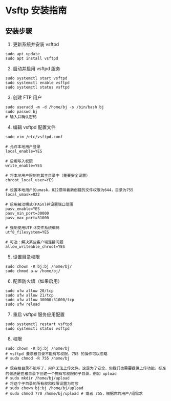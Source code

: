 # Vsftp 安装指南

## 安装步骤

1. 更新系统并安装 vsftpd

```shell
sudo apt update
sudo apt install vsftpd
```

2. 启动并启用 vsftpd 服务

```shell
sudo systemctl start vsftpd
sudo systemctl enable vsftpd
sudo systemctl status vsftpd
```

3. 创建 FTP 用户

```shell
sudo useradd -m -d /home/bj -s /bin/bash bj
sudo passwd bj
# 输入并确认密码

```
4. 编辑 vsftpd 配置文件

```shell
sudo vim /etc/vsftpd.conf
```

```shell
# 允许本地用户登录
local_enable=YES

# 启用写入权限
write_enable=YES

# 将本地用户限制在其主目录中（重要安全设置）
chroot_local_user=YES

# 设置本地用户的umask，022意味着新创建的文件权限为644，目录为755
local_umask=022

# 启用被动模式(PASV)并设置端口范围
pasv_enable=YES
pasv_min_port=30000
pasv_max_port=31000

# 强制使用UTF-8文件系统编码
utf8_filesystem=YES

# 可选：解决某些客户端连接问题
allow_writeable_chroot=YES
```

5. 设置目录权限

```shell
sudo chown -R bj:bj /home/bj/
sudo chmod a-w /home/bj/
```

6. 配置防火墙（如果启用）

```shell
sudo ufw allow 20/tcp
sudo ufw allow 21/tcp
sudo ufw allow 30000:31000/tcp
sudo ufw reload
```

7. 重启 vsftpd 服务应用配置

```shell
sudo systemctl restart vsftpd
sudo systemctl status vsftpd
```

8. 权限

```shell
sudo chown -R bj:bj /home/bj
# vsftpd 要求根目录不能有写权限，755 的操作可以忽略
# sudo chmod -R 755 /home/bj

# 现在根目录不能写了，用户无法上传文件。这是为了安全，但我们也需要提供上传功能。标准的做法是在根目录下创建一个拥有写权限的子目录，例如 upload
# sudo mkdir /home/bj/upload
# 将这个子目录的所有权和权限设置为可写
# sudo chown bj:bj /home/bj/upload
# sudo chmod 770 /home/bj/upload # 或者 755，根据你的用户/组需求
```
